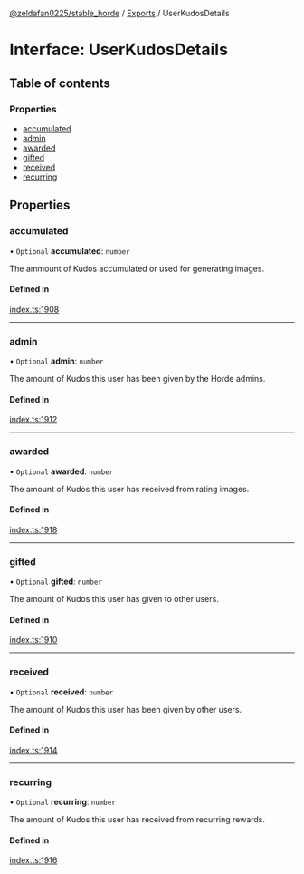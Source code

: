 [@zeldafan0225/stable_horde](../README.md) / [Exports](../modules.md) / UserKudosDetails

# Interface: UserKudosDetails

## Table of contents

### Properties

- [accumulated](UserKudosDetails.md#accumulated)
- [admin](UserKudosDetails.md#admin)
- [awarded](UserKudosDetails.md#awarded)
- [gifted](UserKudosDetails.md#gifted)
- [received](UserKudosDetails.md#received)
- [recurring](UserKudosDetails.md#recurring)

## Properties

### accumulated

• `Optional` **accumulated**: `number`

The ammount of Kudos accumulated or used for generating images.

#### Defined in

[index.ts:1908](https://github.com/ZeldaFan0225/stable_horde/blob/bf3b9d2/index.ts#L1908)

___

### admin

• `Optional` **admin**: `number`

The amount of Kudos this user has been given by the Horde admins.

#### Defined in

[index.ts:1912](https://github.com/ZeldaFan0225/stable_horde/blob/bf3b9d2/index.ts#L1912)

___

### awarded

• `Optional` **awarded**: `number`

The amount of Kudos this user has received from rating images.

#### Defined in

[index.ts:1918](https://github.com/ZeldaFan0225/stable_horde/blob/bf3b9d2/index.ts#L1918)

___

### gifted

• `Optional` **gifted**: `number`

The amount of Kudos this user has given to other users.

#### Defined in

[index.ts:1910](https://github.com/ZeldaFan0225/stable_horde/blob/bf3b9d2/index.ts#L1910)

___

### received

• `Optional` **received**: `number`

The amount of Kudos this user has been given by other users.

#### Defined in

[index.ts:1914](https://github.com/ZeldaFan0225/stable_horde/blob/bf3b9d2/index.ts#L1914)

___

### recurring

• `Optional` **recurring**: `number`

The amount of Kudos this user has received from recurring rewards.

#### Defined in

[index.ts:1916](https://github.com/ZeldaFan0225/stable_horde/blob/bf3b9d2/index.ts#L1916)
